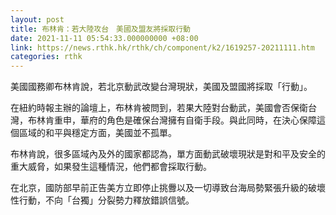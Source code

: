 ```yaml
---
layout: post
title: 布林肯：若大陸攻台　美國及盟友將採取行動
date: 2021-11-11 05:54:33.000000000 +08:00
link: https://news.rthk.hk/rthk/ch/component/k2/1619257-20211111.htm
categories: rthk
---
```


美國國務卿布林肯說，若北京動武改變台灣現狀，美國及盟國將採取「行動」。

在紐約時報主辦的論壇上，布林肯被問到，若果大陸對台動武，美國會否保衛台灣，布林肯重申，華府的角色是確保台灣擁有自衛手段。與此同時，在決心保障這個區域的和平與穩定方面，美國並不孤單。

布林肯說，很多區域內及外的國家都認為，單方面動武破壞現狀是對和平及安全的重大威脅，如果發生這種情況，他們都會採取行動。

在北京，國防部早前正告美方立即停止挑釁以及一切導致台海局勢緊張升級的破壞性行動，不向「台獨」分裂勢力釋放錯誤信號。
